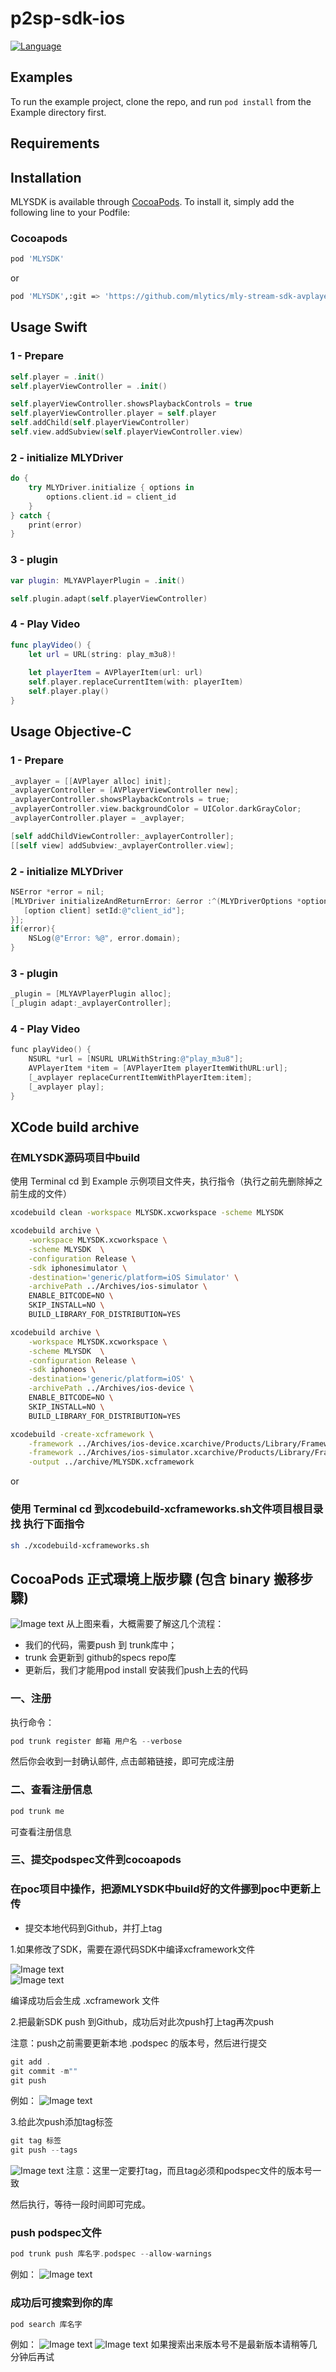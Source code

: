 # p2sp-sdk-ios
[![Language](https://img.shields.io/badge/Swift-5.0-green.svg?style=flat)](http://cocoapods.org/pods/MLYSDK)  

## Examples

To run the example project, clone the repo, and run `pod install` from the Example directory first.

## Requirements

## Installation

MLYSDK is available through [CocoaPods](https://cocoapods.org). To install
it, simply add the following line to your Podfile: 

### Cocoapods

```bash
pod 'MLYSDK' 
```

or

```bash
pod 'MLYSDK',:git => 'https://github.com/mlytics/mly-stream-sdk-avplayer.git'
```

## Usage Swift

### 1 - Prepare  ###
 
```swift
self.player = .init()
self.playerViewController = .init()

self.playerViewController.showsPlaybackControls = true
self.playerViewController.player = self.player
self.addChild(self.playerViewController)
self.view.addSubview(self.playerViewController.view)
``` 

### 2 - initialize  MLYDriver ###

```swift 
do {
    try MLYDriver.initialize { options in
        options.client.id = client_id 
    }
} catch {
    print(error)
}
```

### 3 - plugin  ###

```swift    
var plugin: MLYAVPlayerPlugin = .init()

self.plugin.adapt(self.playerViewController)
```


### 4 - Play Video  ###

```swift 
func playVideo() {
    let url = URL(string: play_m3u8)!
 
    let playerItem = AVPlayerItem(url: url)
    self.player.replaceCurrentItem(with: playerItem)
    self.player.play()
}
```

## Usage Objective-C

### 1 - Prepare  ###
 
```objective-c
_avplayer = [[AVPlayer alloc] init];
_avplayerController = [AVPlayerViewController new];
_avplayerController.showsPlaybackControls = true;
_avplayerController.view.backgroundColor = UIColor.darkGrayColor;
_avplayerController.player = _avplayer;

[self addChildViewController:_avplayerController];
[[self view] addSubview:_avplayerController.view];
``` 

### 2 - initialize  MLYDriver ###
```objective-c 
NSError *error = nil;
[MLYDriver initializeAndReturnError: &error :^(MLYDriverOptions *option) {
   [option client] setId:@"client_id"];
}];
if(error){
    NSLog(@"Error: %@", error.domain);
} 
```

### 3 - plugin  ###

```objective-c    
_plugin = [MLYAVPlayerPlugin alloc];
[_plugin adapt:_avplayerController];
```


### 4 - Play Video  ###

```objective-c 
func playVideo() {
    NSURL *url = [NSURL URLWithString:@"play_m3u8"];
    AVPlayerItem *item = [AVPlayerItem playerItemWithURL:url];
    [_avplayer replaceCurrentItemWithPlayerItem:item];
    [_avplayer play];
}
```


## XCode build archive

### 在MLYSDK源码项目中build
使用 Terminal cd 到 Example 示例项目文件夹，执行指令（执行之前先删除掉之前生成的文件）
```bash 
xcodebuild clean -workspace MLYSDK.xcworkspace -scheme MLYSDK

xcodebuild archive \
    -workspace MLYSDK.xcworkspace \
    -scheme MLYSDK  \
    -configuration Release \
    -sdk iphonesimulator \
    -destination='generic/platform=iOS Simulator' \
    -archivePath ../Archives/ios-simulator \
    ENABLE_BITCODE=NO \
    SKIP_INSTALL=NO \
    BUILD_LIBRARY_FOR_DISTRIBUTION=YES

xcodebuild archive \
    -workspace MLYSDK.xcworkspace \
    -scheme MLYSDK  \
    -configuration Release \
    -sdk iphoneos \
    -destination='generic/platform=iOS' \
    -archivePath ../Archives/ios-device \
    ENABLE_BITCODE=NO \
    SKIP_INSTALL=NO \
    BUILD_LIBRARY_FOR_DISTRIBUTION=YES

xcodebuild -create-xcframework \
    -framework ../Archives/ios-device.xcarchive/Products/Library/Frameworks/MLYSDK.framework \
    -framework ../Archives/ios-simulator.xcarchive/Products/Library/Frameworks/MLYSDK.framework \
    -output ../archive/MLYSDK.xcframework
```

or

### 使用 Terminal cd 到xcodebuild-xcframeworks.sh文件项目根目录找 执行下面指令
```bash 
sh ./xcodebuild-xcframeworks.sh
```

## CocoaPods 正式環境上版步驟 (包含 binary 搬移步驟)


![Image text](https://github.com/mlytics/p2sp-sdk-ios/blob/main/Documents/images/cocoapods.png?raw=true)
从上图来看，大概需要了解这几个流程：

* 我们的代码，需要push 到 trunk库中；
* trunk 会更新到 github的specs repo库
* 更新后，我们才能用pod install 安装我们push上去的代码


### 一、注册
执行命令：

```swift 
pod trunk register 邮箱 用户名 --verbose
```
然后你会收到一封确认邮件, 点击邮箱链接，即可完成注册

### 二、查看注册信息

```swift 
pod trunk me
```
可查看注册信息  

### 三、提交podspec文件到cocoapods

### 在poc项目中操作，把源MLYSDK中build好的文件挪到poc中更新上传

* 提交本地代码到Github，并打上tag

1.如果修改了SDK，需要在源代码SDK中编译xcframework文件

![Image text](https://github.com/mlytics/p2sp-sdk-ios/blob/main/Documents/images/buildsu.png?raw=true)  
![Image text](https://github.com/mlytics/p2sp-sdk-ios/blob/main/Documents/images/xcframework.png?raw=true) 

编译成功后会生成 .xcframework 文件

2.把最新SDK push 到Github，成功后对此次push打上tag再次push

注意：push之前需要更新本地 .podspec 的版本号，然后进行提交
          
```swift 
git add .
git commit -m""
git push  
```

例如：
![Image text](https://github.com/mlytics/p2sp-sdk-ios/blob/main/Documents/images/gitpush.png?raw=true)

3.给此次push添加tag标签

```swift 
git tag 标签
git push --tags
```

![Image text](https://github.com/mlytics/p2sp-sdk-ios/blob/main/Documents/images/tagpush.png?raw=true)
注意：这里一定要打tag，而且tag必须和podspec文件的版本号一致

然后执行，等待一段时间即可完成。

### push podspec文件

```swift 
pod trunk push 库名字.podspec --allow-warnings
```

例如：
![Image text](https://github.com/mlytics/p2sp-sdk-ios/blob/main/Documents/images/trunkpush.png?raw=true)

### 成功后可搜索到你的库

```swift 
pod search 库名字
```

例如：
![Image text](https://github.com/mlytics/p2sp-sdk-ios/blob/main/Documents/images/search1.png?raw=true)
![Image text](https://github.com/mlytics/p2sp-sdk-ios/blob/main/Documents/images/search2.png?raw=true)
如果搜索出来版本号不是最新版本请稍等几分钟后再试
